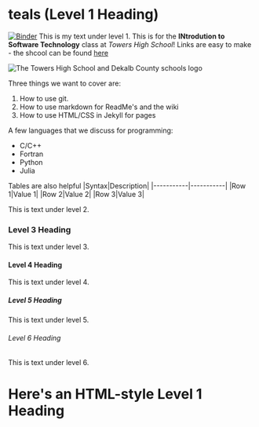 # teals (Level 1 Heading)
[![Binder](https://mybinder.org/badge_logo.svg)](https://mybinder.org/v2/gh/ZaKareyah/teals/HEAD)
This is my text under level 1. This is for the **INtrodution to Software Technology** class at *Towers High School*! Links are easy to make - the shcool can be found [here](https://www.towershs.dekalb.k12.ga.us/)

![The Towers High School and Dekalb County schools logo](https://www.towershs.dekalb.k12.ga.us/sysimages/logo.png)

Three things we want to cover are:
1. How to use git.
2. How to use markdown for ReadMe's and the wiki
3. How to use HTML/CSS in Jekyll for pages

A few languages that we discuss for programming:
- C/C++
- Fortran
- Python
- Julia

Tables are also helpful
|Syntax|Description|
|-----------|-----------|
|Row 1|Value 1|
|Row 2|Value 2|
|Row 3|Value 3|

This is text under level 2.

### Level 3 Heading

This is text under level 3.

#### Level 4 Heading

This is text under level 4.

##### Level 5 Heading

This is text under level 5.

###### Level 6 Heading

This is text under level 6.

<H1>Here's an HTML-style Level 1 Heading</H1>
